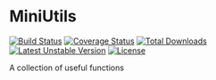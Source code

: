 # MiniUtils

[![Build Status](https://travis-ci.org/Hy369/MiniUtils.svg?branch=master)](https://travis-ci.org/Hy369/MiniUtils) [![Coverage Status](https://coveralls.io/repos/github/Hy369/MiniUtils/badge.svg?branch=master)](https://coveralls.io/github/Hy369/MiniUtils?branch=master) [![Total Downloads](https://poser.pugx.org/hylin/miniutils/downloads)](https://packagist.org/packages/hylin/miniutils) [![Latest Unstable Version](https://poser.pugx.org/hylin/miniutils/v/unstable)](https://packagist.org/packages/hylin/miniutils) [![License](https://poser.pugx.org/hylin/miniutils/license)](https://packagist.org/packages/hylin/miniutils)

A collection of useful functions

